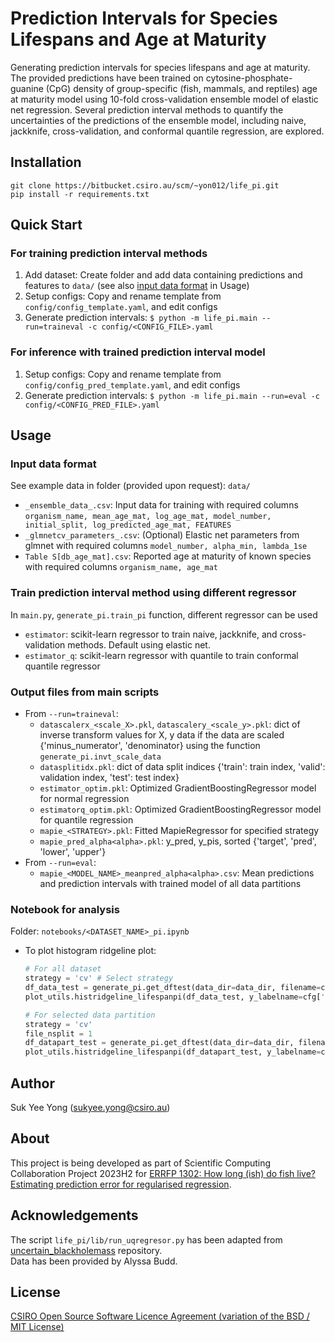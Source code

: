 # Prediction Intervals for Species Lifespans and Age at Maturity

Generating prediction intervals for species lifespans and age at maturity.
The provided predictions have been trained on cytosine-phosphate-guanine (CpG) density of group-specific (fish, mammals, and reptiles) age at maturity model using 10-fold cross-validation ensemble model of elastic net regression. Several prediction interval methods to quantify the uncertainties of the predictions of the ensemble model, including naive, jackknife, cross-validation, and conformal quantile regression, are explored.

## Installation
```
git clone https://bitbucket.csiro.au/scm/~yon012/life_pi.git
pip install -r requirements.txt
```

## Quick Start
### For training prediction interval methods
1. Add dataset: Create folder and add data containing predictions and features to `data/` (see also [input data format](#input-data-format) in Usage)
2. Setup configs: Copy and rename template from `config/config_template.yaml`, and edit configs
3. Generate prediction intervals: `$ python -m life_pi.main --run=traineval -c config/<CONFIG_FILE>.yaml`
### For inference with trained prediction interval model
1. Setup configs: Copy and rename template from `config/config_pred_template.yaml`, and edit configs
2. Generate prediction intervals: `$ python -m life_pi.main --run=eval -c config/<CONFIG_PRED_FILE>.yaml`

## Usage
### Input data format
See example data in folder (provided upon request): `data/`
- `_ensemble_data_.csv`: Input data for training with required columns `organism_name, mean_age_mat, log_age_mat, model_number, initial_split, log_predicted_age_mat, FEATURES`
- `_glmnetcv_parameters_.csv`: (Optional) Elastic net parameters from glmnet with required columns `model_number, alpha_min, lambda_1se`
- `Table S[db_age_mat].csv`: Reported age at maturity of known species with required columns `organism_name, age_mat`
### Train prediction interval method using different regressor
In `main.py`, `generate_pi.train_pi` function, different regressor can be used
- `estimator`: scikit-learn regressor to train naive, jackknife, and cross-validation methods. Default using elastic net.
- `estimator_q`: scikit-learn regressor with quantile to train conformal quantile regressor
### Output files from main scripts
- From `--run=traineval`:
  - `datascalerx_<scale_X>.pkl`, `datascalery_<scale_y>.pkl`: dict of inverse transform values for X, y data if the data are scaled {'minus_numerator', 'denominator} using the function `generate_pi.invt_scale_data`
  - `datasplitidx.pkl`: dict of data split indices {'train': train index, 'valid': validation index, 'test': test index}
  - `estimator_optim.pkl`: Optimized GradientBoostingRegressor model for normal regression
  - `estimatorq_optim.pkl`: Optimized GradientBoostingRegressor model for quantile regression
  - `mapie_<STRATEGY>.pkl`: Fitted MapieRegressor for specified strategy
  - `mapie_pred_alpha<alpha>.pkl`: y_pred, y_pis, sorted {'target', 'pred', 'lower', 'upper'}
- From `--run=eval`:
  - `mapie_<MODEL_NAME>_meanpred_alpha<alpha>.csv`: Mean predictions and prediction intervals with trained model of all data partitions
### Notebook for analysis
Folder: `notebooks/<DATASET_NAME>_pi.ipynb`
- To plot histogram ridgeline plot:
  ```python
  # For all dataset
  strategy = 'cv' # Select strategy
  df_data_test = generate_pi.get_dftest(data_dir=data_dir, filename=cfg['filename'], file_nsplit=0, output_dir=output_dir, y_labelname=cfg['y_labelname'], strategy=strategy)
  plot_utils.histridgeline_lifespanpi(df_data_test, y_labelname=cfg['y_labelname'], df_datareport=df_datareport, use_baggedpred=True, strategy=strategy, ylabel='Age at Maturity (years)', save_plotname=False)
  
  # For selected data partition
  strategy = 'cv'
  file_nsplit = 1
  df_datapart_test = generate_pi.get_dftest(data_dir=data_dir, filename=cfg['filename'], file_nsplit=file_nsplit, output_dir=output_dir, y_labelname=cfg['y_labelname'], strategy=strategy)
  plot_utils.histridgeline_lifespanpi(df_datapart_test, y_labelname=cfg['y_labelname'], df_datareport=df_datareport, use_baggedpred=False, strategy=strategy, ylabel='Age at Maturity (years)', save_plotname=False)
  ```

<!-- 
## TODO
- add multiprocessing all partitions in traineval or in for loop and edit file_nsplit in bash script for Petrichor
 -->

## Author
Suk Yee Yong (sukyee.yong@csiro.au)

## About
This project is being developed as part of Scientific Computing Collaboration Project 2023H2 for [ERRFP 1302: How long (ish) do fish live? Estimating prediction error for regularised regression](https://confluence.csiro.au/pages/viewpage.action?spaceKey=SCinternal&title=ERRFP-1302).

## Acknowledgements
The script `life_pi/lib/run_uqregresor.py` has been adapted from [uncertain_blackholemass](https://github.com/yongsukyee/uncertain_blackholemass) repository.  
Data has been provided by Alyssa Budd.  

## License
[CSIRO Open Source Software Licence Agreement (variation of the BSD / MIT License)](LICENSE.txt)
